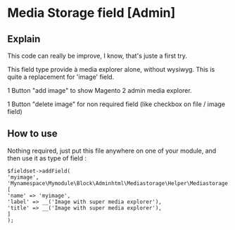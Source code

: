 # Media Storage field [Admin]

## Explain

This code can really be improve, I know, that's juste a first try.

This field type provide à media explorer alone, without wysiwyg. This is quite a replacement for 'image' field. 

1 Button "add image" to show Magento 2 admin media explorer.

1 Button "delete image" for non required field (like checkbox on file / image field)

## How to use

Nothing required, just put this file anywhere on one of your module, and then use it as type of field :


    $fieldset->addField(
    'myimage',
    'Mynamespace\Mymodule\Block\Adminhtml\Mediastorage\Helper\Mediastorage',
    [
    'name' => 'myimage',
    'label' => __('Image with super media explorer'),
    'title' => __('Image with super media explorer'),
    ]
    );


